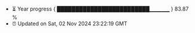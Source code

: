 - ⏳ Year progress { █████████████████████████▁▁▁▁▁ } 83.87 %
- ⏰ Updated on Sat, 02 Nov 2024 23:22:19 GMT

